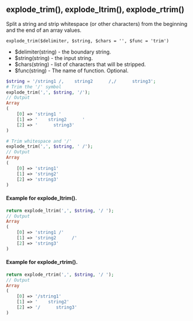 ## explode_trim(), explode_ltrim(), explode_rtrim()  
Split a string and strip whitespace (or other characters) from the beginning and the end of an array values. 

```explode_trim($delimiter, $string, $chars = '', $func = 'trim')```
- $delimiter(string) - the boundary string.
- $string(string) - the input string.
- $chars(string) - list of characters that will be stripped.
- $func(string) - The name of function. Optional.

```php
$string = '/string1 /,    string2      /,/      string3';
# Trim the '/' symbol
explode_trim(',', $string, '/');
// Output
Array
(
    [0] => 'string1 '
    [1] => '    string2      '
    [2] => '      string3'
)

# Trim whitespace and '/'
explode_trim(',', $string, ' /');
// Output
Array
(
    [0] => 'string1'
    [1] => 'string2'
    [2] => 'string3'
)
```
#### Example for explode_ltrim().
```php
return explode_ltrim(',', $string, '/ ');
// Output
Array
(
    [0] => 'string1 /'
    [1] => 'string2      /'
    [2] => 'string3'
)
```
#### Example for explode_rtrim().
```php
return explode_rtrim(',', $string, '/ ');
// Output
Array
(
    [0] => '/string1'
    [1] => '    string2'
    [2] => '/      string3'
)
```